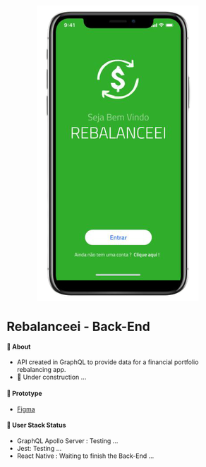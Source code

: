 <p align="center">
   <img src=".github/Rebalanceei.png" alt="Rebalanceei"/>
</p>

# Rebalanceei - Back-End

#### :postbox: About

- API created in GraphQL to provide data for a financial portfolio rebalancing app.
- :construction_worker: Under construction ...

#### :pushpin: Prototype

- [Figma](https://www.figma.com/proto/qfuBhnUegnf4mvHtFPEUsO/Untitled?node-id=25%3A885&scaling=scale-down)

#### :rocket: User Stack Status

- GraphQL Apollo Server : Testing ...
- Jest: Testing ...
- React Native : Waiting to finish the Back-End ...
